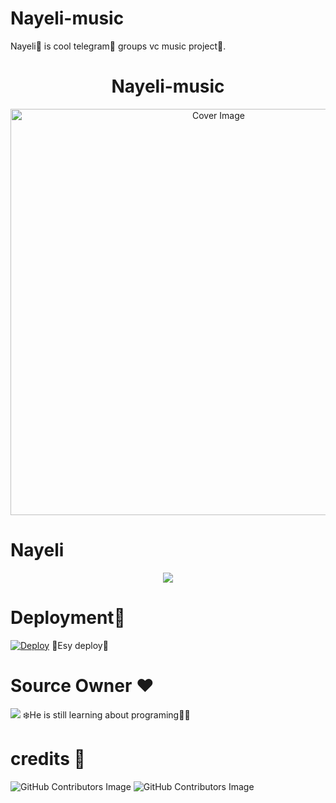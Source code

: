 # Nayeli-music
Nayeli🥀 is cool telegram🍎 groups vc music project🎋.


<h1 align="center">Nayeli-music </h3> <p align="center"> <a href="https://github.com/Kasun-bandara1/Nayeli-music/"> <img src="https://socialify.git.ci/Kasun-bandara1/Nayeli-music/image?description=1&descriptionEditable=Telegram%20UserBot%20to%20Play%20Audio%20in%20Telegram%20Voice%20Chats%20%F0%9F%94%8A&font=Inter&forks=1&issues=1&language=1&owner=1&pattern=Floating%20Cogs&pulls=1&stargazers=1&theme=Dark" alt="Cover Image" width="650"> </a> </p>

# Nayeli
<p align="center">
  <img src="https://telegra.ph/file/fd961d7a57de98ea477a8.jpg">
</p>



# Deployment🎋
[![Deploy](https://www.herokucdn.com/deploy/button.svg)](https://heroku.com/deploy?template=https://github.com/Kasun-bandara1/Nayeli-music)
📲Esy deploy🐾️


# Source Owner ♥️ 
<a href="https://t.me/SANTA_R1"><img src="https://img.shields.io/badge/kasun%20🥀සැන්ටා🥀-blue.svg?style=for-the-badge&logo=Telegram"></a>
❄️He is still learning about programing🍉😉 


# credits 📆
![GitHub Contributors Image](https://contrib.rocks/image?repo=doozylab-lk/Nayeli-music) ![GitHub Contributors Image](https://contrib.rocks/image?repo=@doozylab-lk/video-stream)


